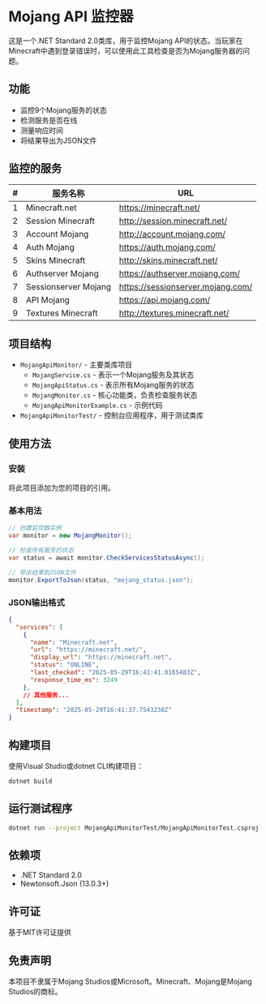 # Mojang API 监控器

这是一个.NET Standard 2.0类库，用于监控Mojang API的状态。当玩家在Minecraft中遇到登录错误时，可以使用此工具检查是否为Mojang服务器的问题。

## 功能

- 监控9个Mojang服务的状态
- 检测服务是否在线
- 测量响应时间
- 将结果导出为JSON文件

## 监控的服务

| # | 服务名称 | URL |
|---|---------|-----|
| 1 | Minecraft.net | https://minecraft.net/ |
| 2 | Session Minecraft | http://session.minecraft.net/ |
| 3 | Account Mojang | http://account.mojang.com/ |
| 4 | Auth Mojang | https://auth.mojang.com/ |
| 5 | Skins Minecraft | http://skins.minecraft.net/ |
| 6 | Authserver Mojang | https://authserver.mojang.com/ |
| 7 | Sessionserver Mojang | https://sessionserver.mojang.com/ |
| 8 | API Mojang | https://api.mojang.com/ |
| 9 | Textures Minecraft | http://textures.minecraft.net/ |

## 项目结构

- `MojangApiMonitor/` - 主要类库项目
  - `MojangService.cs` - 表示一个Mojang服务及其状态
  - `MojangApiStatus.cs` - 表示所有Mojang服务的状态
  - `MojangMonitor.cs` - 核心功能类，负责检查服务状态
  - `MojangApiMonitorExample.cs` - 示例代码
- `MojangApiMonitorTest/` - 控制台应用程序，用于测试类库

## 使用方法

### 安装

将此项目添加为您的项目的引用。

### 基本用法

```csharp
// 创建监控器实例
var monitor = new MojangMonitor();

// 检查所有服务的状态
var status = await monitor.CheckServicesStatusAsync();

// 导出结果到JSON文件
monitor.ExportToJson(status, "mojang_status.json");
```

### JSON输出格式

```json
{
  "services": [
    {
      "name": "Minecraft.net",
      "url": "https://minecraft.net/",
      "display_url": "https://minecraft.net",
      "status": "ONLINE",
      "last_checked": "2025-05-29T16:41:41.0165483Z",
      "response_time_ms": 3249
    },
    // 其他服务...
  ],
  "timestamp": "2025-05-29T16:41:37.7543238Z"
}
```

## 构建项目

使用Visual Studio或dotnet CLI构建项目：

```bash
dotnet build
```

## 运行测试程序

```bash
dotnet run --project MojangApiMonitorTest/MojangApiMonitorTest.csproj
```

## 依赖项

- .NET Standard 2.0
- Newtonsoft.Json (13.0.3+)

## 许可证

基于MIT许可证提供

## 免责声明

本项目不隶属于Mojang Studios或Microsoft。Minecraft、Mojang是Mojang Studios的商标。 